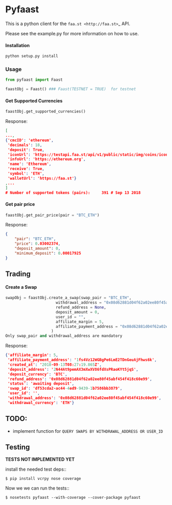 Pyfaast
======

This is a python client for the `faa.st <http://faa.st>`_ API.

Please see the example.py for more information on how to use.

#### Installation
```BASH
python setup.py install
```

### Usage

```PYTHON
from pyfaast import Faast

faastObj = Faast() ### Faast(TESTNET = TRUE)  for testnet

```

#### Get Supported Currencies

```PYTHON
faastObj.get_supported_currencies()
```

Response:

```JSON
[
...,
{'cmcID': 'ethereum',
 'decimals': 18,
 'deposit': True,
 'iconUrl': 'https://testapi.faa.st/api/v1/public/static/img/coins/icon_ETH.png',
 'infoUrl': 'https://ethereum.org',
 'name': 'Ethereum',
 'receive': True,
 'symbol': 'ETH',
 'walletUrl': 'https://faa.st'}
,...
]
# Number of supported tokens (pairs):     391 # Sep 13 2018
```

#### Get pair price

```PYTHON
faastObj.get_pair_price(pair = "BTC_ETH")
```

Response:
```JSON
{
    "pair": "BTC_ETH",
    "price": 0.03002374,
    "deposit_amount": 0,
    "minimum_deposit": 0.00017925
}

```

## Trading
#### Create a Swap
```PYTHON
swapObj = faastObj.create_a_swap(swap_pair = "BTC_ETH",
                      withdrawal_address = "0x08d62881d04f62a02ee80f45abf454f418c60e99",
                      refund_address = None,
                      deposit_amount = 0,
                      user_id = "",
                      affiliate_margin = 5,
                      affiliate_payment_address = "0x08d62881d04f62a02ee80f45abf454f418c60e99"
                    )
Only swap_pair and withdrawal_address are mandatory
```

Response:

```JSON
{'affiliate_margin': 5,
 'affiliate_payment_address': '1fs4Vz12WGBgPe6LmE2TDnGeuAjFhws6k',
 'created_at': '2018-09-13T08:27:19.865Z',
 'deposit_address': '2N44At9pemAX3mXwXV86fdXsPRaoKYt5jqS',
 'deposit_currency': 'BTC',
 'refund_address': '0x08d62881d04f62a02ee80f45abf454f418c60e99',
 'status': 'awaiting deposit',
 'swap_id': 'df53cda2-ac44-4ed9-9439-1b7586bb3879',
 'user_id': '',
 'withdrawal_address': '0x08d62881d04f62a02ee80f45abf454f418c60e99',
 'withdrawal_currency': 'ETH'}

```

## TODO:
- implement function for `QUERY SWAPS BY WITHDRAWAL_ADDRESS OR USER_ID`




Testing
-------
__TESTS NOT IMPLEMENTED YET__

install the needed test deps::

    $ pip install vcrpy nose coverage

Now we we can run the tests::

    $ nosetests pyfaast --with-coverage --cover-package pyfaast

